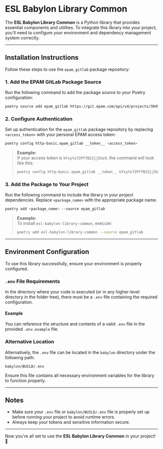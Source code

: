 # ESL Babylon Library Common

The **ESL Babylon Library Common** is a Python library that provides essential components and utilities. To integrate 
this library into your project, you'll need to configure your environment and dependency management system correctly.

---

## Installation Instructions

Follow these steps to use the `epam_gitlab` package repository:

### 1. Add the EPAM GitLab Package Source
Run the following command to add the package source to your Poetry configuration:

```bash
poetry source add epam_gitlab https://git.epam.com/api/v4/projects/304542/packages/pypi/simple --priority supplemental
```

### 2. Configure Authentication
Set up authentication for the `epam_gitlab` package repository by replacing `<access_token>` with your personal EPAM 
access token:

```bash
poetry config http-basic.epam_gitlab __token__ <access_token>
```

> **Example:**  
> If your access token is `kYsyto72PffB2Zjj5Uz9`, the command will look like this:  
> ```bash
> poetry config http-basic.epam_gitlab __token__ kYsyto72PffB2Zjj5Uz9
> ```

### 3. Add the Package to Your Project
Run the following command to include the library in your project dependencies. Replace `<package_name>` with the 
appropriate package name.

```bash
poetry add <package_name> --source epam_gitlab
```

> **Example:**  
> To install `esl-babylon-library-common`, execute:  
> ```bash
> poetry add esl-babylon-library-common --source epam_gitlab
> ```

---

## Environment Configuration

To use this library successfully, ensure your environment is properly configured.

### `.env` File Requirements
In the directory where your code is executed (or in any higher-level directory in the folder tree), there must be a 
`.env` file containing the required configuration.

#### Example
You can reference the structure and contents of a valid `.env` file in the provided `.env.example` file.

### Alternative Location
Alternatively, the `.env` file can be located in the `babylon` directory under the following path:

```
babylon/BUILD/.env
```

Ensure this file contains all necessary environment variables for the library to function properly.

---

## Notes

- Make sure your `.env` file or `babylon/BUILD/.env` file is properly set up before running your project to avoid 
runtime errors.
- Always keep your tokens and sensitive information secure.

---

Now you're all set to use the **ESL Babylon Library Common** in your project! 🎉

